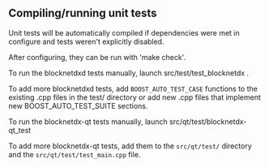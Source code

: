 Compiling/running unit tests
------------------------------------

Unit tests will be automatically compiled if dependencies were met in configure
and tests weren't explicitly disabled.

After configuring, they can be run with 'make check'.

To run the blocknetdxd tests manually, launch src/test/test_blocknetdx .

To add more blocknetdxd tests, add `BOOST_AUTO_TEST_CASE` functions to the existing
.cpp files in the test/ directory or add new .cpp files that
implement new BOOST_AUTO_TEST_SUITE sections.

To run the blocknetdx-qt tests manually, launch src/qt/test/blocknetdx-qt_test

To add more blocknetdx-qt tests, add them to the `src/qt/test/` directory and
the `src/qt/test/test_main.cpp` file.
